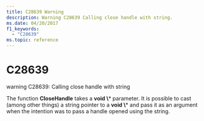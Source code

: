 ```yaml
---
title: C28639 Warning
description: Warning C28639 Calling close handle with string.
ms.date: 04/20/2017
f1_keywords: 
  - "C28639"
ms.topic: reference
---
```


# C28639


warning C28639: Calling close handle with string

The function **CloseHandle** takes a **void \\*** parameter. It is possible to cast (among other things) a string pointer to a **void \\*** and pass it as an argument when the intention was to pass a handle opened using the string.

